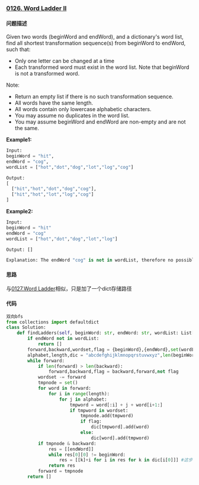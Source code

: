 ### [0126. Word Ladder II](https://leetcode-cn.com/problems/word-ladder-ii/)

#### 问题描述
Given two words (beginWord and endWord), and a dictionary's word list, find all shortest transformation sequence(s) from beginWord to endWord, such that:
- Only one letter can be changed at a time
- Each transformed word must exist in the word list. Note that beginWord is not a transformed word.

Note:
- Return an empty list if there is no such transformation sequence.
- All words have the same length.
- All words contain only lowercase alphabetic characters.
- You may assume no duplicates in the word list.
- You may assume beginWord and endWord are non-empty and are not the same.

**Example1:**
```python
Input:
beginWord = "hit",
endWord = "cog",
wordList = ["hot","dot","dog","lot","log","cog"]

Output:
[
  ["hit","hot","dot","dog","cog"],
  ["hit","hot","lot","log","cog"]
]
```

**Example2:**
```python
Input:
beginWord = "hit"
endWord = "cog"
wordList = ["hot","dot","dog","lot","log"]

Output: []

Explanation: The endWord "cog" is not in wordList, therefore no possible transformation.
```

#### 思路
与[0127.Word Ladder](https://github.com/Diobrandokill/leetcode-notes/blob/master/bfs/0127.Word%20Ladder.md)相似，只是加了一个dict存储路径
#### 代码

```python
双向bfs
from collections import defaultdict
class Solution:
    def findLadders(self, beginWord: str, endWord: str, wordList: List[str]) -> List[List[str]]:
        if endWord not in wordList:
            return []
        forward,backward,wordset,flag = {beginWord},{endWord},set(wordList),True
        alphabet,length,dic = "abcdefghijklmnopqrstuvwxyz",len(beginWord),defaultdict(set)
        while forward:
            if len(forward) > len(backward):
                forward,backward,flag = backward,forward,not flag
            wordset -= forward
            tmpnode = set()
            for word in forward:
                for i in range(length):
                    for j in alphabet:
                        tmpword = word[:i] + j + word[i+1:]
                        if tmpword in wordset:
                            tmpnode.add(tmpword)
                            if flag:
                                dic[tmpword].add(word)
                            else:
                                dic[word].add(tmpword)
            if tmpnode & backward:
                res = [[endWord]]
                while res[0][0] != beginWord:
                    res = [[k]+i for i in res for k in dic[i[0]]] #这步回溯去除所有到不了的线路着实有点diao
                return res
            forward = tmpnode
        return []
```
